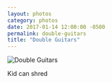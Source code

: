 ```yaml
---
layout: photos
category: photos
date: 2017-01-14 12:00:00 -0500
permalink: double-guitars
title: "Double Guitars"
---
```

![Double Guitars](http://jonkit.ca/cdn/photos/2017-01-14-double-guitars.jpeg)

Kid can shred
